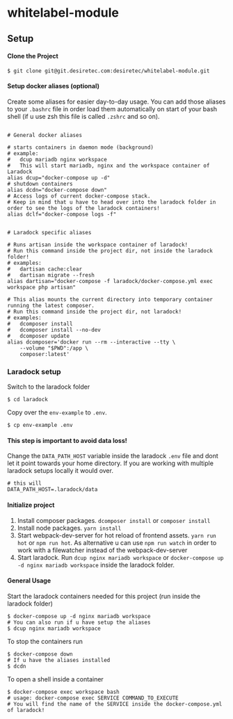 # whitelabel-module

## Setup 

#### Clone the Project
```shell script
$ git clone git@git.desiretec.com:desiretec/whitelabel-module.git
```
#### Setup docker aliases (optional)
Create some aliases for easier day-to-day usage. 
You can add those aliases to your `.bashrc` file in order load them automatically on start of your bash shell (if u use zsh this file is called `.zshrc` and so on).

```shell script

# General docker aliases

# starts containers in daemon mode (background) 
# example: 
#   dcup mariadb nginx workspace
#   This will start mariadb, nginx and the workspace container of Laradock
alias dcup="docker-compose up -d"
# shutdown containers
alias dcdn="docker-compose down"
# Access logs of current docker-compose stack.
# Keep in mind that u have to head over into the laradock folder in order to see the logs of the laradock containers!
alias dclf="docker-compose logs -f"


# Laradock specific aliases

# Runs artisan inside the workspace container of laradock!
# Run this command inside the project dir, not inside the laradock folder!
# examples: 
#   dartisan cache:clear
#   dartisan migrate --fresh
alias dartisan="docker-compose -f laradock/docker-compose.yml exec workspace php artisan"

# This alias mounts the current directory into temporary container running the latest composer.
# Run this command inside the project dir, not laradock!
# examples: 
#   dcomposer install 
#   dcomposer install --no-dev
#   dcomposer update
alias dcomposer='docker run --rm --interactive --tty \
    --volume "$PWD":/app \
    composer:latest'
```

### Laradock setup
Switch to the laradock folder
```shell script
$ cd laradock
```

Copy over the `env-example` to `.env`.
```shell script
$ cp env-example .env  
```

#### This step is important to avoid data loss!

Change the `DATA_PATH_HOST` variable inside the laradock `.env` file and dont let it point towards your home directory.
If you are working with multiple laradock setups locally it would over.

```dotenv
# this will 
DATA_PATH_HOST=.laradock/data
```

#### Initialize project

1. Install composer packages. `dcomposer install` or `composer install`
2. Install node packages. `yarn install`
3. Start webpack-dev-server for hot reload of frontend assets. `yarn run hot` or `npm run hot`. As alternative u can use `npm run watch` in order to work with a filewatcher instead of the webpack-dev-server 
4. Start laradock. Run `dcup nginx mariadb workspace` or `docker-compose up -d nginx mariadb workspace` inside the laradock folder.


#### General Usage
Start the laradock containers needed for this project (run inside the laradock folder)
```shell script
$ docker-compose up -d nginx mariadb workspace
# You can also run if u have setup the aliases
$ dcup nginx mariadb workspace
```
To stop the containers run
```shell script
$ docker-compose down 
# If u have the aliases installed
$ dcdn
```
To open a shell inside a container
```shell script
$ docker-compose exec workspace bash
# usage: docker-compose exec SERVICE COMMAND_TO_EXECUTE 
# You will find the name of the SERVICE inside the docker-compose.yml of laradock!
```
